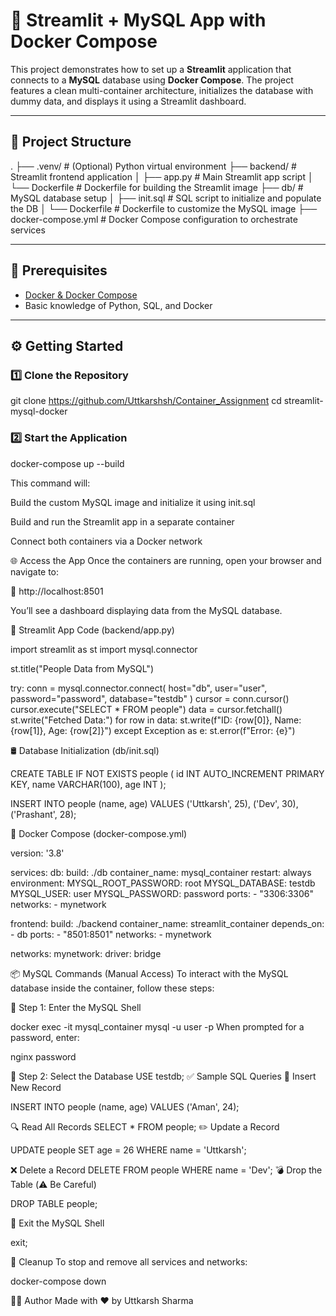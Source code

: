 # 🚀 Streamlit + MySQL App with Docker Compose

This project demonstrates how to set up a **Streamlit** application that connects to a **MySQL** database using **Docker Compose**. The project features a clean multi-container architecture, initializes the database with dummy data, and displays it using a Streamlit dashboard.

---

## 📁 Project Structure

.
├── .venv/                 # (Optional) Python virtual environment
├── backend/               # Streamlit frontend application
│   ├── app.py             # Main Streamlit app script
│   └── Dockerfile         # Dockerfile for building the Streamlit image
├── db/                    # MySQL database setup
│   ├── init.sql           # SQL script to initialize and populate the DB
│   └── Dockerfile         # Dockerfile to customize the MySQL image
├── docker-compose.yml     # Docker Compose configuration to orchestrate services


---

## 🧰 Prerequisites

- [Docker & Docker Compose](https://www.docker.com/)
- Basic knowledge of Python, SQL, and Docker

---

## ⚙️ Getting Started

### 1️⃣ Clone the Repository

git clone https://github.com/Uttkarshsh/Container_Assignment
cd streamlit-mysql-docker


### 2️⃣ Start the Application
docker-compose up --build


This command will:

Build the custom MySQL image and initialize it using init.sql

Build and run the Streamlit app in a separate container

Connect both containers via a Docker network



🌐 Access the App
Once the containers are running, open your browser and navigate to:

🔗 http://localhost:8501

You’ll see a dashboard displaying data from the MySQL database.



📝 Streamlit App Code (backend/app.py)

import streamlit as st
import mysql.connector

st.title("People Data from MySQL")

try:
    conn = mysql.connector.connect(
        host="db",
        user="user",
        password="password",
        database="testdb"
    )
    cursor = conn.cursor()
    cursor.execute("SELECT * FROM people")
    data = cursor.fetchall()
    st.write("Fetched Data:")
    for row in data:
        st.write(f"ID: {row[0]}, Name: {row[1]}, Age: {row[2]}")
except Exception as e:
    st.error(f"Error: {e}")

    
🛢️ Database Initialization (db/init.sql)

CREATE TABLE IF NOT EXISTS people (
    id INT AUTO_INCREMENT PRIMARY KEY,
    name VARCHAR(100),
    age INT
);

INSERT INTO people (name, age) VALUES
('Uttkarsh', 25),
('Dev', 30),
('Prashant', 28);




🐳 Docker Compose (docker-compose.yml)

version: '3.8'

services:
  db:
    build: ./db
    container_name: mysql_container
    restart: always
    environment:
      MYSQL_ROOT_PASSWORD: root
      MYSQL_DATABASE: testdb
      MYSQL_USER: user
      MYSQL_PASSWORD: password
    ports:
      - "3306:3306"
    networks:
      - mynetwork

  frontend:
    build: ./backend
    container_name: streamlit_container
    depends_on:
      - db
    ports:
      - "8501:8501"
    networks:
      - mynetwork

networks:
  mynetwork:
    driver: bridge


📦 MySQL Commands (Manual Access)
To interact with the MySQL database inside the container, follow these steps:

🔐 Step 1: Enter the MySQL Shell

docker exec -it mysql_container mysql -u user -p
When prompted for a password, enter:

nginx
password


💾 Step 2: Select the Database
USE testdb;
✅ Sample SQL Queries
🔽 Insert New Record

INSERT INTO people (name, age) VALUES ('Aman', 24);


🔍 Read All Records
SELECT * FROM people;
✏️ Update a Record

UPDATE people SET age = 26 WHERE name = 'Uttkarsh';



❌ Delete a Record
DELETE FROM people WHERE name = 'Dev';
💣 Drop the Table (⚠️ Be Careful)

DROP TABLE people;



🚪 Exit the MySQL Shell

exit;

    
🧼 Cleanup
To stop and remove all services and networks:

docker-compose down

👨‍💻 Author
Made with ❤️ by Uttkarsh Sharma



